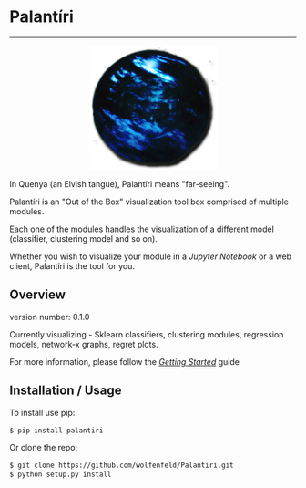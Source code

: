 # Palantíri
<hr>
<p align="center"> 
<img src="assets/img/palantir.png">
</p>

In Quenya (an Elvish tangue), Palantíri means "far-seeing".

Palantíri is an "Out of the Box" visualization tool box comprised of multiple modules.
 
 Each one of the modules handles the visualization of a different model (classifier, clustering model and so on).
 
 Whether you wish to visualize your module in a *Jupyter Notebook* or a web client, Palantíri is the tool for you.  

Overview
--------
version number: 0.1.0

Currently visualizing - Sklearn classifiers, clustering modules, regression models, network-x graphs, regret plots.

For more information, please follow the [*Getting Started*](get_started/get_started) guide

Installation / Usage
--------------------

To install use pip:

    $ pip install palantiri


Or clone the repo:

    $ git clone https://github.com/wolfenfeld/Palantiri.git
    $ python setup.py install
